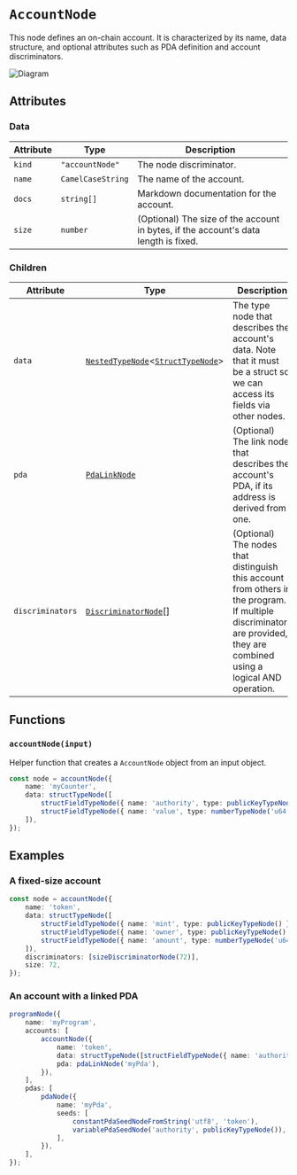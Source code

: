 # `AccountNode`

This node defines an on-chain account. It is characterized by its name, data structure, and optional attributes such as PDA definition and account discriminators.

![Diagram](https://github.com/codama-idl/codama/assets/3642397/77974dad-212e-49b1-8e41-5d466c273a02)

## Attributes

### Data

| Attribute | Type              | Description                                                                         |
| --------- | ----------------- | ----------------------------------------------------------------------------------- |
| `kind`    | `"accountNode"`   | The node discriminator.                                                             |
| `name`    | `CamelCaseString` | The name of the account.                                                            |
| `docs`    | `string[]`        | Markdown documentation for the account.                                             |
| `size`    | `number`          | (Optional) The size of the account in bytes, if the account's data length is fixed. |

### Children

| Attribute        | Type                                                                                                 | Description                                                                                                                                                              |
| ---------------- | ---------------------------------------------------------------------------------------------------- | ------------------------------------------------------------------------------------------------------------------------------------------------------------------------ |
| `data`           | [`NestedTypeNode`](./typeNodes/NestedTypeNode.md)<[`StructTypeNode`](./typeNodes/StructTypeNode.md)> | The type node that describes the account's data. Note that it must be a struct so we can access its fields via other nodes.                                              |
| `pda`            | [`PdaLinkNode`](./linkNodes/PdaLinkNode.md)                                                          | (Optional) The link node that describes the account's PDA, if its address is derived from one.                                                                           |
| `discriminators` | [`DiscriminatorNode`](./discriminatorNodes/README.md)[]                                              | (Optional) The nodes that distinguish this account from others in the program. If multiple discriminators are provided, they are combined using a logical AND operation. |

## Functions

### `accountNode(input)`

Helper function that creates a `AccountNode` object from an input object.

```ts
const node = accountNode({
    name: 'myCounter',
    data: structTypeNode([
        structFieldTypeNode({ name: 'authority', type: publicKeyTypeNode() }),
        structFieldTypeNode({ name: 'value', type: numberTypeNode('u64') }),
    ]),
});
```

## Examples

### A fixed-size account

```ts
const node = accountNode({
    name: 'token',
    data: structTypeNode([
        structFieldTypeNode({ name: 'mint', type: publicKeyTypeNode() }),
        structFieldTypeNode({ name: 'owner', type: publicKeyTypeNode() }),
        structFieldTypeNode({ name: 'amount', type: numberTypeNode('u64') }),
    ]),
    discriminators: [sizeDiscriminatorNode(72)],
    size: 72,
});
```

### An account with a linked PDA

```ts
programNode({
    name: 'myProgram',
    accounts: [
        accountNode({
            name: 'token',
            data: structTypeNode([structFieldTypeNode({ name: 'authority', type: publicKeyTypeNode() })]),
            pda: pdaLinkNode('myPda'),
        }),
    ],
    pdas: [
        pdaNode({
            name: 'myPda',
            seeds: [
                constantPdaSeedNodeFromString('utf8', 'token'),
                variablePdaSeedNode('authority', publicKeyTypeNode()),
            ],
        }),
    ],
});
```
